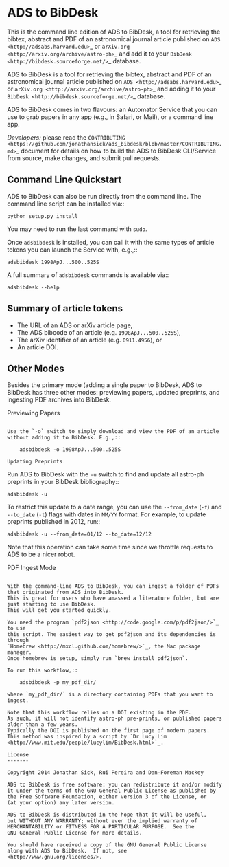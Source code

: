 ADS to BibDesk
==============


This is the command line edition of ADS to BibDesk, a tool for retrieving the bibtex, abstract and PDF of an astronomical journal article published on `ADS <http://adsabs.harvard.edu>`_ or `arXiv.org <http://arxiv.org/archive/astro-ph>`_ and add it to your `BibDesk <http://bibdesk.sourceforge.net/>`_ database.

ADS to BibDesk is a tool for retrieving the bibtex, abstract and PDF of an astronomical journal article published on `ADS <http://adsabs.harvard.edu>`_ or `arXiv.org <http://arxiv.org/archive/astro-ph>`_ and adding it to your `BibDesk <http://bibdesk.sourceforge.net/>`_ database.

ADS to BibDesk comes in two flavours: an Automator Service that you can use to grab papers in any app (e.g., in Safari, or Mail), or a command line app.

*Developers:* please read the `CONTRIBUTING <https://github.com/jonathansick/ads_bibdesk/blob/master/CONTRIBUTING.md>`_ document for details on how to build the ADS to BibDesk CLI/Service from source, make changes, and submit pull requests.

Command Line Quickstart
-----------------------

ADS to BibDesk can also be run directly from the command line.
The command line script can be installed via::

    python setup.py install

You may need to run the last command with `sudo`.

Once `adsbibdesk` is installed, you can call it with the same types of article tokens you can launch the Service with, e.g.,::

    adsbibdesk 1998ApJ...500..525S

A full summary of `adsbibdesk` commands is available via::

    adsbibdesk --help

Summary of article tokens
-------------------------

* The URL of an ADS or arXiv article page,
* The ADS bibcode of an article (e.g. `1998ApJ...500..525S`),
* The arXiv identifier of an article (e.g. `0911.4956`), or
* An article DOI.

Other Modes
-----------

Besides the primary mode (adding a single paper to BibDesk, ADS to BibDesk has three other modes: previewing papers, updated preprints, and ingesting PDF archives into BibDesk.

Previewing Papers
~~~~~~~~~~~~~~~~~

Use the `-o` switch to simply download and view the PDF of an article without adding it to BibDesk. E.g.,::

    adsbibdesk -o 1998ApJ...500..525S

Updating Preprints
~~~~~~~~~~~~~~~~~~

Run ADS to BibDesk with the `-u` switch to find and update all astro-ph preprints in your BibDesk bibliography::

    adsbibdesk -u

To restrict this update to a date range, you can use the `--from_date` (`-f`) and `--to_date` (`-t`) flags with dates in `MM/YY` format. For example, to update preprints published in 2012, run::

    adsbibdesk -u --from_date=01/12 --to_date=12/12

Note that this operation can take some time since we throttle requests to ADS to be a nicer robot.

PDF Ingest Mode
~~~~~~~~~~~~~~~

With the command-line ADS to BibDesk, you can ingest a folder of PDFs that originated from ADS into BibDesk.
This is great for users who have amassed a literature folder, but are just starting to use BibDesk.
This will get you started quickly.

You need the program `pdf2json <http://code.google.com/p/pdf2json/>`_ to use
this script. The easiest way to get pdf2json and its dependencies is through
`Homebrew <http://mxcl.github.com/homebrew/>`_, the Mac package manager.
Once homebrew is setup, simply run `brew install pdf2json`.

To run this workflow,::

    adsbibdesk -p my_pdf_dir/

where `my_pdf_dir/` is a directory containing PDFs that you want to ingest.

Note that this workflow relies on a DOI existing in the PDF.
As such, it will not identify astro-ph pre-prints, or published papers older than a few years.
Typically the DOI is published on the first page of modern papers.
This method was inspired by a script by `Dr Lucy Lim <http://www.mit.edu/people/lucylim/BibDesk.html>`_.

License
-------

Copyright 2014 Jonathan Sick, Rui Pereira and Dan-Foreman Mackey

ADS to BibDesk is free software: you can redistribute it and/or modify
it under the terms of the GNU General Public License as published by
the Free Software Foundation, either version 3 of the License, or
(at your option) any later version.

ADS to BibDesk is distributed in the hope that it will be useful,
but WITHOUT ANY WARRANTY; without even the implied warranty of
MERCHANTABILITY or FITNESS FOR A PARTICULAR PURPOSE.  See the
GNU General Public License for more details.

You should have received a copy of the GNU General Public License
along with ADS to BibDesk.  If not, see <http://www.gnu.org/licenses/>.
